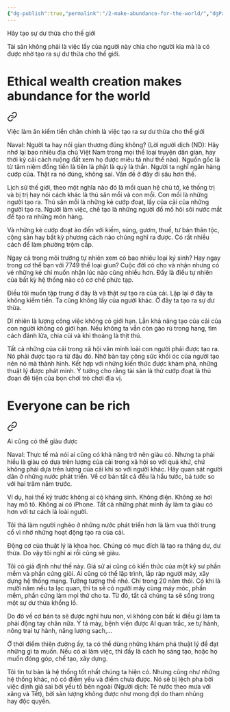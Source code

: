 ```yaml
---
{"dg-publish":true,"permalink":"/2-make-abundance-for-the-world/","dgPassFrontmatter":true}
---
```


Hãy tạo sự dư thừa cho thế giới


Tài sản không phải là việc lấy của người này chia cho người kia mà là có được nhờ tạo ra sự dư thừa cho thế giới.
# Ethical wealth creation makes abundance for the world

<div class="transclusion internal-embed is-loaded"><a class="markdown-embed-link" href="/ethical-wealth-creation-makes-abundance-for-the-world/" aria-label="Open link"><svg xmlns="http://www.w3.org/2000/svg" width="24" height="24" viewBox="0 0 24 24" fill="none" stroke="currentColor" stroke-width="2" stroke-linecap="round" stroke-linejoin="round" class="svg-icon lucide-link"><path d="M10 13a5 5 0 0 0 7.54.54l3-3a5 5 0 0 0-7.07-7.07l-1.72 1.71"></path><path d="M14 11a5 5 0 0 0-7.54-.54l-3 3a5 5 0 0 0 7.07 7.07l1.71-1.71"></path></svg></a><div class="markdown-embed">





Việc làm ăn kiếm tiền chân chính là việc tạo ra sự dư thừa cho thế giới

Naval: Người ta hay nói gian thương đúng không? (Lời người dịch (ND): Hãy nhớ lại bao nhiêu địa chủ Việt Nam trong mọi thể loại truyện dân gian, hay thời kỳ cải cách ruộng đất xem họ được miêu tả như thế nào). Nguồn gốc là từ tâm niệm đồng tiền là tiên là phật là quỷ là thần. Người ta nghĩ ngân hàng cướp của. Thật ra nó đúng, không sai. Vấn đề ở đây đi sâu hơn thế.

Lịch sử thế giới, theo một nghĩa nào đó là mối quan hệ chủ tớ, kẻ thống trị và bị trị hay nói cách khác là thú săn mồi và con mồi. Con mồi là những người tạo ra. Thú săn mồi là những kẻ cướp đoạt, lấy của cải của những người tạo ra. Người làm việc, chế tạo là những người đổ mồ hôi sôi nước mắt để tạo ra những món hàng.

Và những kẻ cướp đoạt ào đến với kiếm, súng, gươm, thuế, tư bản thân tộc, cộng sản hay bất kỳ phương cách nào chúng nghĩ ra được. Có rất nhiều cách để làm phường trộm cắp.

Ngay cả trong môi trường tự nhiên xem có bao nhiêu loại ký sinh? Hay ngay trong cơ thể bạn với 7749 thể loại giun? Cuộc đời có cho và nhận nhưng có vẻ những kẻ chỉ muốn nhận lúc nào cũng nhiều hơn. Đấy là điều tự nhiên của bất kỳ hệ thống nào có cơ chế phức tạp.

Điều tôi muốn tập trung ở đây là và thật sự tạo ra của cải. Lặp lại ở đây ta không kiếm tiền. Ta cũng không lấy của người khác. Ở đây ta tạo ra sự dư thừa.

Dĩ nhiên là lượng công việc không có giới hạn. Lẫn khả năng tạo của cải của con người không có giới hạn. Nếu không ta vẫn còn gào rú trong hang, tìm cách đánh lửa, chia củi và khi thoảng là thịt thú.

Tất cả những của cải trong xã hội văn minh loài con người phải được tạo ra. Nó phải được tạo ra từ đâu đó. Nhờ bàn tay công sức khối óc của người tạo nên nó mà thành hình. Kết hợp với những kiến thức được khám phá, những thuật lý được phát minh. Ý tưởng cho rằng tài sản là thứ cướp đoạt là thủ đoạn đê tiện của bọn chơi trò chơi địa vị.

</div></div>


# Everyone can be rich

<div class="transclusion internal-embed is-loaded"><a class="markdown-embed-link" href="/everyone-can-be-rich/" aria-label="Open link"><svg xmlns="http://www.w3.org/2000/svg" width="24" height="24" viewBox="0 0 24 24" fill="none" stroke="currentColor" stroke-width="2" stroke-linecap="round" stroke-linejoin="round" class="svg-icon lucide-link"><path d="M10 13a5 5 0 0 0 7.54.54l3-3a5 5 0 0 0-7.07-7.07l-1.72 1.71"></path><path d="M14 11a5 5 0 0 0-7.54-.54l-3 3a5 5 0 0 0 7.07 7.07l1.71-1.71"></path></svg></a><div class="markdown-embed">




Ai cũng có thể giàu được

Naval: Thực tế mà nói ai cũng có khả năng trở nên giàu có. Nhưng ta phải hiểu là giàu có dựa trên lượng của cải trong xã hội so với quá khứ, chứ không phải dựa trên lượng của cải khi so với người khác. Hãy quan sát người dân ở những nước phát triển. Về cơ bản tất cả đều là hầu tước, bá tước so với hai trăm năm trước.

Ví dụ, hai thế kỷ trước không ai có kháng sinh. Không điện. Không xe hơi hay mô tô. Không ai có iPhone. Tất cả những phát minh ấy làm ta giàu có hơn với tư cách là loài người.

Tôi thà làm người nghèo ở những nước phát triển hơn là làm vua thời trung cổ vì nhờ những hoạt động tạo ra của cải.

Động cơ của thuật lý là khoa học. Chúng có mục đích là tạo ra thặng dư, dư thừa. Do vậy tôi nghĩ ai rồi cũng sẽ giàu.

Tôi có giả định như thế này. Giả sử ai cũng có kiến thức của một kỹ sư phần mềm và phần cứng giỏi. Ai cũng có thể lập trình, lắp ráp người máy, xây dựng hệ thống mạng. Tưởng tượng thế nhé. Chỉ trong 20 năm thôi. Có khi là mười năm nếu ta lạc quan, thì ta sẽ có người máy cùng máy móc, phần mềm, phần cứng làm mọi thứ cho ta. Từ đó, tất cả chúng ta sẽ sống trong một sự dư thừa khổng lồ.

Do đó về cơ bản ta sẽ được nghỉ hưu non, vì không còn bất kì điều gì làm ta phải động tay chân nữa. Y tá máy, bệnh viện được AI quan trắc, xe tự hành, nông trại tự hành, năng lượng sạch,...

Ở thời điểm thiên đường ấy, ta có thể dùng những khám phá thuật lý để đạt những gì ta muốn. Nếu có ai làm việc, thì đấy là cách họ sáng tạo, hoặc họ muốn đóng góp, chế tạo, xây dựng.

Tôi tin tư bản là hệ thống tốt nhất chúng ta hiện có. Nhưng cũng như những hệ thống khác, nó có điểm yếu và điểm chưa được. Nó sẽ bị lệch pha bởi việc định giá sai bởi yếu tố bên ngoài (Người dịch: Té nước theo mưa với xăng và Tết), bởi sản lượng không được như mong đợi do tham nhũng hay độc quyền.

</div></div>
